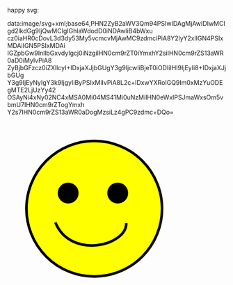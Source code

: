 happy svg:

data:image/svg+xml;base64,PHN2ZyB2aWV3Qm94PSIwIDAgMjAwIDIwMCIgd2lkdGg9IjQwMCIgIGhlaWdodD0iNDAwIiB4bWxu cz0iaHR0cDovL3d3dy53My5vcmcvMjAwMC9zdmciPiA8Y2lyY2xlIGN4PSIxMDAiIGN5PSIxMDAi IGZpbGw9InllbGxvdyIgcj0iNzgiIHN0cm9rZT0iYmxhY2siIHN0cm9rZS13aWR0aD0iMyIvPiA8 ZyBjbGFzcz0iZXllcyI+IDxjaXJjbGUgY3g9IjcwIiBjeT0iODIiIHI9IjEyIi8+IDxjaXJjbGUg Y3g9IjEyNyIgY3k9IjgyIiByPSIxMiIvPiA8L2c+IDxwYXRoIGQ9Im0xMzYuODEgMTE2LjUzYy42 OSAyNi4xNy02NC4xMSA0Mi04MS41Mi0uNzMiIHN0eWxlPSJmaWxsOm5vbmU7IHN0cm9rZTogYmxh Y2s7IHN0cm9rZS13aWR0aDogMzsiLz4gPC9zdmc+DQo=

<svg viewBox="0 0 200 200" width="400"  height="400" xmlns="http://www.w3.org/2000/svg"> <circle cx="100" cy="100" fill="yellow" r="78" stroke="black" stroke-width="3"/> <g class="eyes"> <circle cx="70" cy="82" r="12"/> <circle cx="127" cy="82" r="12"/> </g> <path d="m136.81 116.53c.69 26.17-64.11 42-81.52-.73" style="fill:none; stroke: black; stroke-width: 3;"/> </svg>